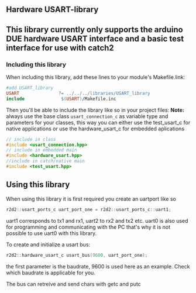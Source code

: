 ## Hardware USART-library

## This library currently only supports the arduino DUE hardware USART interface and a basic test interface for use with catch2

### Including this library

When including this library, add these lines to your module's Makefile.link:

```Makefile
#add USART_library
USART               ?= ../../../libraries/USART_library
include              $(USART)/Makefile.inc
```

Then you'll be able to include the library like so in your project files:
**Note:** always use the base class `usart_connection_c` as variable type and parameters for your classes,
 this way you can either use the test_usart_c for native applications or use the hardware_usart_c for embedded aplications

```c++
// include in class
#include <usart_connection.hpp>
// include in embedded main
#include <hardware_usart.hpp>
//include in catch/native main
#include <test_usart.hpp>
```
## Using this library
When using this library it is first required you create an uartport like so
```c++
r2d2::usart_ports_c uart_port_one = r2d2::usart_ports_c::uart1;
```
uart1 corresponds to tx1 and rx1, uart2 to rx2 and tx2 etc.
uart0 is also used for programming and communicating with the PC that's why it is not possible to use uart0 with this library. 

To create and initialize a usart bus:
```c++
r2d2::hardware_usart_c usart_bus(9600, uart_port_one);
```
the first parameter is the baudrate, 9600 is used here as an example. Check which baudrate is applicable for you.

The bus can retreive and send chars with getc and putc
